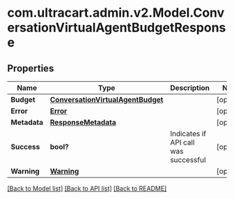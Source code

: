 # com.ultracart.admin.v2.Model.ConversationVirtualAgentBudgetResponse
## Properties

Name | Type | Description | Notes
------------ | ------------- | ------------- | -------------
**Budget** | [**ConversationVirtualAgentBudget**](ConversationVirtualAgentBudget.md) |  | [optional] 
**Error** | [**Error**](Error.md) |  | [optional] 
**Metadata** | [**ResponseMetadata**](ResponseMetadata.md) |  | [optional] 
**Success** | **bool?** | Indicates if API call was successful | [optional] 
**Warning** | [**Warning**](Warning.md) |  | [optional] 


[[Back to Model list]](../README.md#documentation-for-models) [[Back to API list]](../README.md#documentation-for-api-endpoints) [[Back to README]](../README.md)

